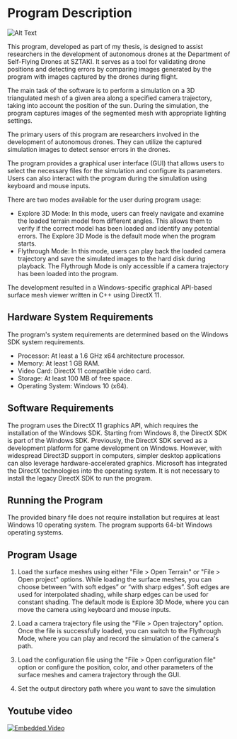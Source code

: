 # Program Description

![Alt Text](thesis.gif)

This program, developed as part of my thesis, is designed to assist researchers in the development of autonomous drones at the Department of Self-Flying Drones at SZTAKI. It serves as a tool for validating drone positions and detecting errors by comparing images generated by the program with images captured by the drones during flight.

The main task of the software is to perform a simulation on a 3D triangulated mesh of a given area along a specified camera trajectory, taking into account the position of the sun. During the simulation, the program captures images of the segmented mesh with appropriate lighting settings.

The primary users of this program are researchers involved in the development of autonomous drones. They can utilize the captured simulation images to detect sensor errors in the drones.

The program provides a graphical user interface (GUI) that allows users to select the necessary files for the simulation and configure its parameters. Users can also interact with the program during the simulation using keyboard and mouse inputs.

There are two modes available for the user during program usage:
- Explore 3D Mode: In this mode, users can freely navigate and examine the loaded terrain model from different angles. This allows them to verify if the correct model has been loaded and identify any potential errors. The Explore 3D Mode is the default mode when the program starts.
- Flythrough Mode: In this mode, users can play back the loaded camera trajectory and save the simulated images to the hard disk during playback. The Flythrough Mode is only accessible if a camera trajectory has been loaded into the program.

The development resulted in a Windows-specific graphical API-based surface mesh viewer written in C++ using DirectX 11.

## Hardware System Requirements
The program's system requirements are determined based on the Windows SDK system requirements.
- Processor: At least a 1.6 GHz x64 architecture processor.
- Memory: At least 1 GB RAM.
- Video Card: DirectX 11 compatible video card.
- Storage: At least 100 MB of free space.
- Operating System: Windows 10 (x64).

## Software Requirements
The program uses the DirectX 11 graphics API, which requires the installation of the Windows SDK. Starting from Windows 8, the DirectX SDK is part of the Windows SDK. Previously, the DirectX SDK served as a development platform for game development on Windows. However, with widespread Direct3D support in computers, simpler desktop applications can also leverage hardware-accelerated graphics. Microsoft has integrated the DirectX technologies into the operating system. It is not necessary to install the legacy DirectX SDK to run the program.

## Running the Program
The provided binary file does not require installation but requires at least Windows 10 operating system. The program supports 64-bit Windows operating systems.

## Program Usage
1. Load the surface meshes using either "File > Open Terrain" or "File > Open project" options. While loading the surface meshes, you can choose between “with soft edges” or “with sharp edges”. Soft edges are used for interpolated shading, while sharp edges can be used for constant shading. The default mode is Explore 3D Mode, where you can move the camera using keyboard and mouse inputs.

2. Load a camera trajectory file using the "File > Open trajectory" option. Once the file is successfully loaded, you can switch to the Flythrough Mode, where you can play and record the simulation of the camera's path.

3. Load the configuration file using the "File > Open configuration file" option or configure the position, color, and other parameters of the surface meshes and camera trajectory through the GUI.

4. Set the output directory path where you want to save the simulation

## Youtube video
[![Embedded Video](https://img.youtube.com/vi/nGjYr5omnx0/0.jpg)](https://www.youtube.com/watch?v=nGjYr5omnx0)
